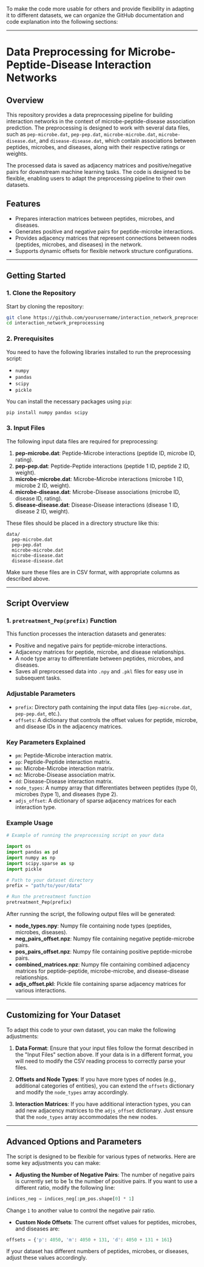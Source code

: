 To make the code more usable for others and provide flexibility in adapting it to different datasets, we can organize the GitHub documentation and code explanation into the following sections:

---

# **Data Preprocessing for Microbe-Peptide-Disease Interaction Networks**

## **Overview**

This repository provides a data preprocessing pipeline for building interaction networks in the context of microbe-peptide-disease association prediction. The preprocessing is designed to work with several data files, such as `pep-microbe.dat`, `pep-pep.dat`, `microbe-microbe.dat`, `microbe-disease.dat`, and `disease-disease.dat`, which contain associations between peptides, microbes, and diseases, along with their respective ratings or weights.

The processed data is saved as adjacency matrices and positive/negative pairs for downstream machine learning tasks. The code is designed to be flexible, enabling users to adapt the preprocessing pipeline to their own datasets.

## **Features**
- Prepares interaction matrices between peptides, microbes, and diseases.
- Generates positive and negative pairs for peptide-microbe interactions.
- Provides adjacency matrices that represent connections between nodes (peptides, microbes, and diseases) in the network.
- Supports dynamic offsets for flexible network structure configurations.

---

## **Getting Started**

### **1. Clone the Repository**

Start by cloning the repository:

```bash
git clone https://github.com/yourusername/interaction_network_preprocessing.git
cd interaction_network_preprocessing
```

### **2. Prerequisites**

You need to have the following libraries installed to run the preprocessing script:
- `numpy`
- `pandas`
- `scipy`
- `pickle`

You can install the necessary packages using `pip`:

```bash
pip install numpy pandas scipy
```

### **3. Input Files**

The following input data files are required for preprocessing:

1. **pep-microbe.dat**: Peptide-Microbe interactions (peptide ID, microbe ID, rating).
2. **pep-pep.dat**: Peptide-Peptide interactions (peptide 1 ID, peptide 2 ID, weight).
3. **microbe-microbe.dat**: Microbe-Microbe interactions (microbe 1 ID, microbe 2 ID, weight).
4. **microbe-disease.dat**: Microbe-Disease associations (microbe ID, disease ID, rating).
5. **disease-disease.dat**: Disease-Disease interactions (disease 1 ID, disease 2 ID, weight).

These files should be placed in a directory structure like this:

```plaintext
data/
  pep-microbe.dat
  pep-pep.dat
  microbe-microbe.dat
  microbe-disease.dat
  disease-disease.dat
```

Make sure these files are in CSV format, with appropriate columns as described above.

---

## **Script Overview**

### **1. `pretreatment_Pep(prefix)` Function**

This function processes the interaction datasets and generates:
- Positive and negative pairs for peptide-microbe interactions.
- Adjacency matrices for peptide, microbe, and disease relationships.
- A node type array to differentiate between peptides, microbes, and diseases.
- Saves all preprocessed data into `.npy` and `.pkl` files for easy use in subsequent tasks.

### **Adjustable Parameters**
- `prefix`: Directory path containing the input data files (`pep-microbe.dat`, `pep-pep.dat`, etc.).
- `offsets`: A dictionary that controls the offset values for peptide, microbe, and disease IDs in the adjacency matrices.

### **Key Parameters Explained**
- `pm`: Peptide-Microbe interaction matrix.
- `pp`: Peptide-Peptide interaction matrix.
- `mm`: Microbe-Microbe interaction matrix.
- `md`: Microbe-Disease association matrix.
- `dd`: Disease-Disease interaction matrix.
- `node_types`: A numpy array that differentiates between peptides (type 0), microbes (type 1), and diseases (type 2).
- `adjs_offset`: A dictionary of sparse adjacency matrices for each interaction type.

### **Example Usage**

```python
# Example of running the preprocessing script on your data

import os
import pandas as pd
import numpy as np
import scipy.sparse as sp
import pickle

# Path to your dataset directory
prefix = "path/to/your/data"

# Run the pretreatment function
pretreatment_Pep(prefix)
```

After running the script, the following output files will be generated:
- **node_types.npy**: Numpy file containing node types (peptides, microbes, diseases).
- **neg_pairs_offset.npz**: Numpy file containing negative peptide-microbe pairs.
- **pos_pairs_offset.npz**: Numpy file containing positive peptide-microbe pairs.
- **combined_matrices.npz**: Numpy file containing combined adjacency matrices for peptide-peptide, microbe-microbe, and disease-disease relationships.
- **adjs_offset.pkl**: Pickle file containing sparse adjacency matrices for various interactions.

---

## **Customizing for Your Dataset**

To adapt this code to your own dataset, you can make the following adjustments:

1. **Data Format**: Ensure that your input files follow the format described in the "Input Files" section above. If your data is in a different format, you will need to modify the CSV reading process to correctly parse your files.

2. **Offsets and Node Types**: If you have more types of nodes (e.g., additional categories of entities), you can extend the `offsets` dictionary and modify the `node_types` array accordingly.

3. **Interaction Matrices**: If you have additional interaction types, you can add new adjacency matrices to the `adjs_offset` dictionary. Just ensure that the `node_types` array accommodates the new nodes.

---

## **Advanced Options and Parameters**

The script is designed to be flexible for various types of networks. Here are some key adjustments you can make:

- **Adjusting the Number of Negative Pairs**: The number of negative pairs is currently set to be 1x the number of positive pairs. If you want to use a different ratio, modify the following line:

```python
indices_neg = indices_neg[:pm_pos.shape[0] * 1]
```

Change `1` to another value to control the negative pair ratio.

- **Custom Node Offsets**: The current offset values for peptides, microbes, and diseases are:

```python
offsets = {'p': 4050, 'm': 4050 + 131, 'd': 4050 + 131 + 161}
```

If your dataset has different numbers of peptides, microbes, or diseases, adjust these values accordingly.
